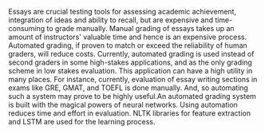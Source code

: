 Essays are crucial testing tools for assessing academic achievement, integration of ideas and ability to recall, but are expensive and time-consuming to grade manually. Manual grading of essays takes up an amount of instructors' valuable time and hence is an expensive process. Automated grading, if proven to match or exceed the reliability of human graders, will reduce costs.  Currently, automated grading is used instead of second graders in some high-stakes applications, and as the only grading scheme in low stakes evaluation. This application can have a high utility in many places. For instance, currently, evaluation of essay writing sections in exams like GRE, GMAT, and TOEFL is done manually. And, so automating such a system may prove to be highly useful.An automated grading system is built with the magical powers of neural networks. Using automation reduces time and effort in evaluation. NLTK libraries for feature extraction and LSTM are used for the learning process.  
